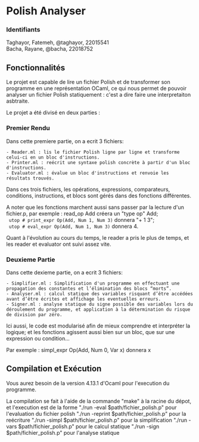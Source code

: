 # Polish Analyser

### Identifiants
Taghayor, Fatemeh, @taghayor, 22015541 </br>
Bacha,    Rayane,  @bacha,    22018752

## Fonctionnalités
Le projet est capable de lire un fichier Polish et de transformer son
programme en une représentation OCaml, ce qui nous permet de pouvoir analyser 
un fichier Polish statiquement : c'est a dire faire une interpretaiton asbtraite.

Le projet a été divisé en deux parties :

### Premier Rendu
Dans cette premiere partie, on a ecrit 3 fichiers: 

    - Reader.ml : lis le fichier Polish ligne par ligne et transforme celui-ci en un bloc d'instructions.
    - Printer.ml : reécrit une syntaxe polish concrète à partir d'un bloc d'instructions.
    - Evaluator.ml : évalue un bloc d'instructions et renvoie les résultats trouvés.

Dans ces trois fichiers, les opérations, expressions, comparateurs, conditions, instructions, 
et blocs sont gérés dans des fonctions différentes.

A noter que les fonctions marchent aussi sans passer par la lecture d'un fichier.p, par exemple :
read_op Add créera un "type op" Add; </br>
`` utop # print_expr Op(Add, Num 1, Num 3)`` donnera "+ 1 3"; </br>
`` utop # eval_expr Op(Add, Num 1, Num 3)`` donnera 4.

Quant à l'évolution au cours du temps, le reader a pris le plus de temps, et les reader et evaluator ont suivi assez vite.

### Deuxieme Partie
Dans cette dexieme partie, on a ecrit 3 fichiers: 

    - Simplifier.ml : Simplification d'un programme en effectuant une propagation des constantes et l’élimination des blocs “morts”.
    - Analyser.ml : calcul statique des variables risquant d’être accédées avant d’être écrites et affichage les eventuelles erreurs.
    - Signer.ml : analyse statique du signe possible des variables lors du déroulement du programme, et application à la détermination du risque de division par zéro.

Ici aussi, le code est modularisé afin de mieux comprendre et interpréter la logique;
et les fonctions agissent aussi bien sur un bloc, que sur une expression ou condition...

Par exemple : simpl_expr Op(Add, Num 0, Var x) donnera x


## Compilation et Exécution
Vous aurez besoin de la version 4.13.1 d'Ocaml pour l'execution du programme.

La compilation se fait à l'aide de la commande "make" à la racine du dépot, et l'execution 
est de la forme 
    "./run -eval $path/fichier_polish.p" pour l'evaluation du fichier polish 
    "./run -reprint $path/fichier_polish.p" pour la reécriture
    "./run -simpl $path/fichier_polish.p" pour la simplification
    "./run -vars $path/fichier_polish.p" pour le calcul statique
    "./run -sign $path/fichier_polish.p" pour l'analyse statique

